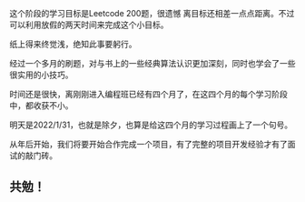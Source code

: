 这个阶段的学习目标是Leetcode 200题，很遗憾 离目标还相差一点点距离。不过可以利用放假的两天时间来完成这个小目标。

纸上得来终觉浅，绝知此事要躬行。

经过一个多月的刷题，对与书上的一些经典算法认识更加深刻，同时也学会了一些很实用的小技巧。

时间还是很快，离刚刚进入编程班已经有四个月了，在这四个月的每个学习阶段中，都收获不小。

明天是2022/1/31，也就是除夕，也算是给这四个月的学习过程画上了一个句号。 

从年后开始，我们将要开始合作完成一个项目，有了完整的项目开发经验才有了面试的敲门砖。

## 共勉！
